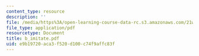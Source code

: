 ```yaml
---
content_type: resource
description: ''
file: /media/https%3A/open-learning-course-data-rc.s3.amazonaws.com/21w-756-writing-and-reading-poems-fall-2006/e9b19720aca3f520d100c74f9affc83f_b_imitate.pdf
file_type: application/pdf
resourcetype: Document
title: b_imitate.pdf
uid: e9b19720-aca3-f520-d100-c74f9affc83f
---
```

